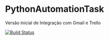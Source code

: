 # PythonAutomationTask
Versão inicial de Integração com Gmail e Trello

[![Build Status](https://travis-ci.com/masilvaarcs/PythonAutomationTask.svg?token=LWnLRCYkbj6hnz1Hfr9G&branch=master)](https://travis-ci.com/masilvaarcs/PythonAutomationTask)
